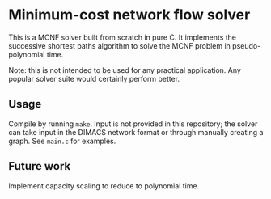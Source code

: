 # Minimum-cost network flow solver

This is a MCNF solver built from scratch in pure C. It implements the successive shortest paths algorithm to solve the MCNF problem in pseudo-polynomial time.

Note: this is not intended to be used for any practical application. Any popular solver suite would certainly perform better.

## Usage
Compile by running `make`. Input is not provided in this repository; the solver can take input in the DIMACS network format or through manually creating a graph. See `main.c` for examples.

## Future work

Implement capacity scaling to reduce to polynomial time.